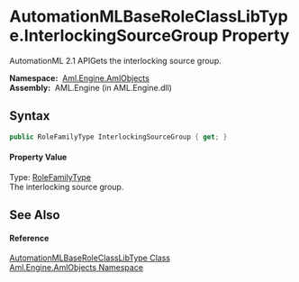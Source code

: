 AutomationMLBaseRoleClassLibType.InterlockingSourceGroup Property
=================================================================
AutomationML 2.1 APIGets the interlocking source group.

  **Namespace:**  [Aml.Engine.AmlObjects][1]  
  **Assembly:**  AML.Engine (in AML.Engine.dll)

Syntax
------

```csharp
public RoleFamilyType InterlockingSourceGroup { get; }
```

#### Property Value
Type: [RoleFamilyType][2]  
 The interlocking source group. 

See Also
--------

#### Reference
[AutomationMLBaseRoleClassLibType Class][3]  
[Aml.Engine.AmlObjects Namespace][1]  

[1]: ../README.md
[2]: ../../Aml.Engine.CAEX/RoleFamilyType/README.md
[3]: README.md
[4]: https://www.automationml.org
[5]: ../../icons/logoShade.png